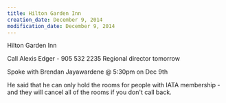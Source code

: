 ```yaml
---
title: Hilton Garden Inn
creation_date: December 9, 2014
modification_date: December 9, 2014
---
```



Hilton Garden Inn

Call Alexis Edger - 905 532 2235
Regional director tomorrow 

Spoke with Brendan Jayawardene @ 5:30pm on Dec 9th

He said that he can only hold the rooms for people with IATA membership - and they will cancel all of the rooms if you don't call back.

